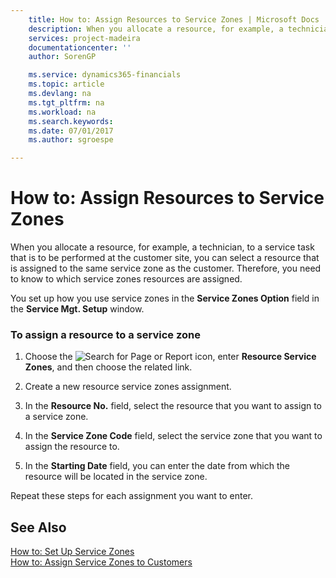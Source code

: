 ```yaml
---
    title: How to: Assign Resources to Service Zones | Microsoft Docs
    description: When you allocate a resource, for example, a technician, to a service task that is to be performed at the customer site, you can select a resource that is assigned to the same service zone as the customer. Therefore, you need to know to which service zones resources are assigned.
    services: project-madeira
    documentationcenter: ''
    author: SorenGP

    ms.service: dynamics365-financials
    ms.topic: article
    ms.devlang: na
    ms.tgt_pltfrm: na
    ms.workload: na
    ms.search.keywords:
    ms.date: 07/01/2017
    ms.author: sgroespe

---
```

# How to: Assign Resources to Service Zones
When you allocate a resource, for example, a technician, to a service task that is to be performed at the customer site, you can select a resource that is assigned to the same service zone as the customer. Therefore, you need to know to which service zones resources are assigned.  
  
 You set up how you use service zones in the **Service Zones Option** field in the **Service Mgt. Setup** window.  
  
### To assign a resource to a service zone  
  
1.  Choose the ![Search for Page or Report](media/ui-search/search_small.png "Search for Page or Report icon") icon, enter **Resource Service Zones**, and then choose the related link.  
  
2.  Create a new resource service zones assignment.  
  
3.  In the **Resource No.** field, select the resource that you want to assign to a service zone.  
  
4.  In the **Service Zone Code** field, select the service zone that you want to assign the resource to.  
  
5.  In the **Starting Date** field, you can enter the date from which the resource will be located in the service zone.  
  
 Repeat these steps for each assignment you want to enter.  
  
## See Also  
 [How to: Set Up Service Zones](../how-to-set-up-service-zones.md)   
 [How to: Assign Service Zones to Customers](../how-to-assign-service-zones-to-customers.md)